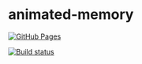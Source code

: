 # animated-memory

[![GitHub Pages](https://img.shields.io/badge/GitHub-Pages-brightgreen)](https://tolik19bat.github.io/animated-memory/)

[![Build status](https://ci.appveyor.com/api/projects/status/llxv967gyt85a35c?svg=true)](https://ci.appveyor.com/project/Tolik19bat/animated-memory)